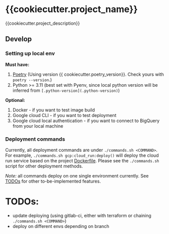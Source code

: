 # {{cookiecutter.project_name}}

{{cookiecutter.project_description}}

## Develop

### Setting up local env

**Must have:**

1. [Poetry](https://python-poetry.org/) (Using version {{ cookiecutter.poetry_version}}. Check yours
   with `poetry --version`.)
2. Python >= 3.11 (best set with Pyenv, since local python version will be inferred
   from `[.python-version](.python-version)`)

**Optional:**

1. Docker - if you want to test image build
2. Google cloud CLI - if you want to test deployment
3. Google cloud local authentication - if you want to connect to BigQuery from your local machine

### Deployment commands

Currently, all deployment commands are under `./commands.sh <COMMAND>`.
For example, `./commands.sh gcp:cloud_run:deploy()` will deploy the cloud run service based on the
project [Dockerfile](Dockerfile).
Please see the `./commands.sh` script for other deployment methods.

_Note:_ all commands deploy on one single environment currently. See [TODOs](#todos-) for other to-be-implemented
features.

# TODOs:

- update deploying (using gitlab-ci, either with terraform or chaining `./commands.sh <COMMAND>`)
- deploy on different envs depending on branch
